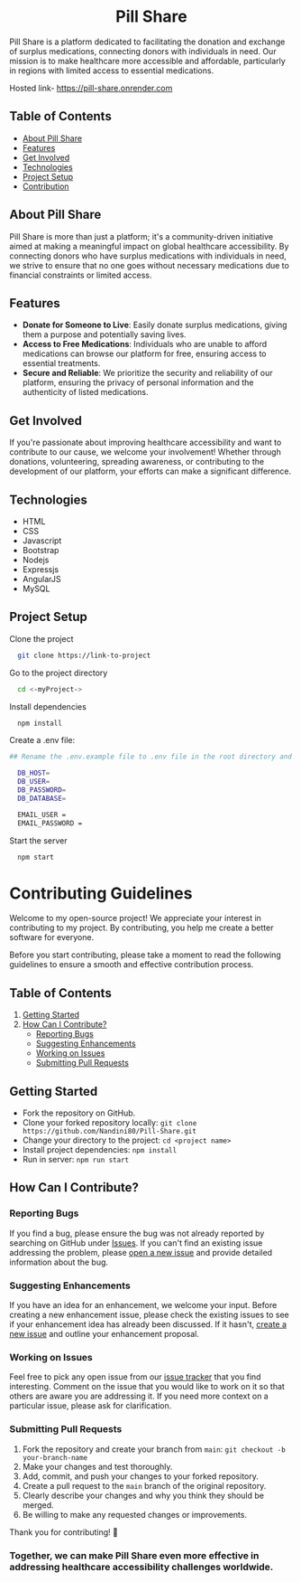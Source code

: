 <h1 align="center"> Pill Share </h1>

Pill Share is a platform dedicated to facilitating the donation and exchange of surplus medications, connecting donors with individuals in need. Our mission is to make healthcare more accessible and affordable, particularly in regions with limited access to essential medications.

Hosted link- https://pill-share.onrender.com

## Table of Contents

- [About Pill Share](#about-pill-share)
- [Features](#features)
- [Get Involved](#get-involved)
- [Technologies](#technologies)
- [Project Setup](#project-setup)
- [Contribution](#contribution-guidelines)


## About Pill Share

Pill Share is more than just a platform; it's a community-driven initiative aimed at making a meaningful impact on global healthcare accessibility. By connecting donors who have surplus medications with individuals in need, we strive to ensure that no one goes without necessary medications due to financial constraints or limited access.

## Features

- **Donate for Someone to Live**: Easily donate surplus medications, giving them a purpose and potentially saving lives.
- **Access to Free Medications**: Individuals who are unable to afford medications can browse our platform for free, ensuring access to essential treatments.
- **Secure and Reliable**: We prioritize the security and reliability of our platform, ensuring the privacy of personal information and the authenticity of listed medications.

## Get Involved

If you're passionate about improving healthcare accessibility and want to contribute to our cause, we welcome your involvement! Whether through donations, volunteering, spreading awareness, or contributing to the development of our platform, your efforts can make a significant difference.

## Technologies

- HTML
- CSS
- Javascript
- Bootstrap
- Nodejs
- Expressjs
- AngularJS
- MySQL

## Project Setup

Clone the project

```bash
  git clone https://link-to-project
```

Go to the project directory

```bash
  cd <-myProject->
```

Install dependencies

```bash
  npm install
```
Create a .env file: 

```bash
## Rename the .env.example file to .env file in the root directory and add the values for the environment variables

  DB_HOST= 
  DB_USER= 
  DB_PASSWORD= 
  DB_DATABASE= 

  EMAIL_USER = 
  EMAIL_PASSWORD = 
```

Start the server

```bash
  npm start
```

# Contributing Guidelines

Welcome to my open-source project! We appreciate your interest in contributing to my project. By contributing, you help me create a better software for everyone.

Before you start contributing, please take a moment to read the following guidelines to ensure a smooth and effective contribution process.

## Table of Contents

1. [Getting Started](#getting-started)
2. [How Can I Contribute?](#how-can-i-contribute)
    - [Reporting Bugs](#reporting-bugs)
    - [Suggesting Enhancements](#suggesting-enhancements)
    - [Working on Issues](#working-on-issues)
    - [Submitting Pull Requests](#submitting-pull-requests)

## Getting Started

- Fork the repository on GitHub.
- Clone your forked repository locally: `git clone https://github.com/Nandini80/Pill-Share.git`
- Change your directory to the project: `cd <project name>`
- Install project dependencies: `npm install`
- Run in server: `npm run start`

## How Can I Contribute?

### Reporting Bugs

If you find a bug, please ensure the bug was not already reported by searching on GitHub under [Issues](https://github.com/Nandini80/Pill-Share/issues). If you can't find an existing issue addressing the problem, please [open a new issue](https://github.com/Nandini80/Pill-Share/issues/new) and provide detailed information about the bug.

### Suggesting Enhancements

If you have an idea for an enhancement, we welcome your input. Before creating a new enhancement issue, please check the existing issues to see if your enhancement idea has already been discussed. If it hasn't, [create a new issue](https://github.com/Nandini80/Pill-Share/issues/new) and outline your enhancement proposal.

### Working on Issues

Feel free to pick any open issue from our [issue tracker](https://github.com/Nandini80/Pill-Share/issues) that you find interesting. Comment on the issue that you would like to work on it so that others are aware you are addressing it. If you need more context on a particular issue, please ask for clarification.

### Submitting Pull Requests

1. Fork the repository and create your branch from `main`: `git checkout -b your-branch-name`
2. Make your changes and test thoroughly.
3. Add, commit, and push your changes to your forked repository.
4. Create a pull request to the `main` branch of the original repository.
5. Clearly describe your changes and why you think they should be merged.
6. Be willing to make any requested changes or improvements.

Thank you for contributing! 🚀

### Together, we can make Pill Share even more effective in addressing healthcare accessibility challenges worldwide.
